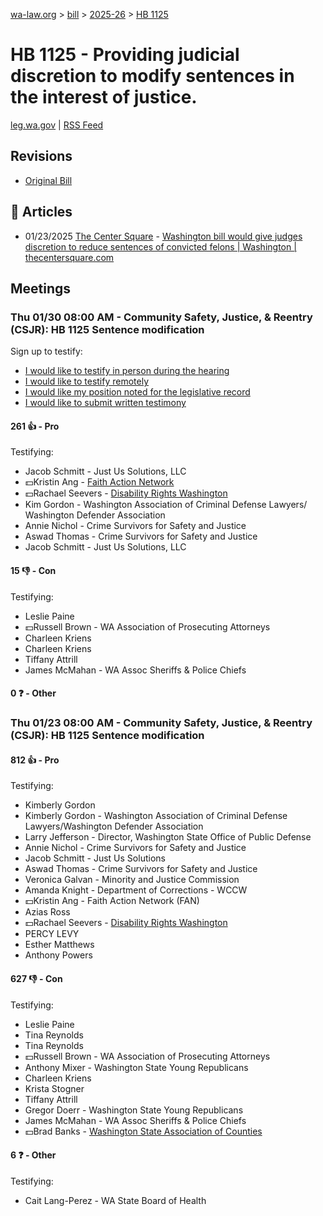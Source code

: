 [wa-law.org](/) > [bill](/bill/) > [2025-26](/bill/2025-26/) > [HB 1125](/bill/2025-26/hb/1125/)

# HB 1125 - Providing judicial discretion to modify sentences in the interest of justice.
[leg.wa.gov](https://app.leg.wa.gov/billsummary?BillNumber=1125&Year=2025&Initiative=false) | [RSS Feed](./rss.xml)

## Revisions
* [Original Bill](1/)

## 📰 Articles
* 01/23/2025 [The Center Square](/org/the_center_square/) - [Washington bill would give judges discretion to reduce sentences of convicted felons | Washington | thecentersquare.com](https://www.thecentersquare.com/washington/article_76e2516e-d9d5-11ef-bde8-9b56aaa674b3.html#:~:text=House%20Bill%201125)

## Meetings
### Thu 01/30 08:00 AM - Community Safety, Justice, & Reentry (CSJR): HB 1125 Sentence modification
Sign up to testify:
* [I would like to testify in person during the hearing](https://app.leg.wa.gov/csi/Testifier/Add?chamber=House&mId=32555&aId=162313&caId=25173&tId=1)
* [I would like to testify remotely](https://app.leg.wa.gov/csi/Testifier/Add?chamber=House&mId=32555&aId=162313&caId=25173&tId=2)
* [I would like my position noted for the legislative record](https://app.leg.wa.gov/csi/Testifier/Add?chamber=House&mId=32555&aId=162313&caId=25173&tId=3)
* [I would like to submit written testimony](https://app.leg.wa.gov/csi/Testifier/Add?chamber=House&mId=32555&aId=162313&caId=25173&tId=4)

#### 261 👍 - Pro
Testifying:
* Jacob Schmitt - Just Us Solutions, LLC
* 💵Kristin Ang - [Faith Action Network](/org/faith_action_network/)
* 💵Rachael Seevers - [Disability Rights Washington](/org/disability_rights_washington/)
* Kim Gordon - Washington Association of Criminal Defense Lawyers/ Washington Defender Association
* Annie Nichol - Crime Survivors for Safety and Justice
* Aswad Thomas - Crime Survivors for Safety and Justice
* Jacob Schmitt - Just Us Solutions, LLC

#### 15 👎 - Con
Testifying:
* Leslie Paine
* 💵Russell Brown - WA Association of Prosecuting Attorneys
* Charleen Kriens
* Charleen Kriens
* Tiffany Attrill
* James McMahan - WA Assoc Sheriffs & Police Chiefs

#### 0 ❓ - Other

### Thu 01/23 08:00 AM - Community Safety, Justice, & Reentry (CSJR): HB 1125 Sentence modification
#### 812 👍 - Pro
Testifying:
* Kimberly Gordon
* Kimberly Gordon - Washington Association of Criminal Defense Lawyers/Washington Defender Association
* Larry Jefferson - Director, Washington State Office of Public Defense
* Annie Nichol - Crime Survivors for Safety and Justice
* Jacob Schmitt - Just Us Solutions
* Aswad Thomas - Crime Survivors for Safety and Justice
* Veronica Galvan - Minority and Justice Commission
* Amanda Knight - Department of Corrections - WCCW
* 💵Kristin Ang - Faith Action Network (FAN)
* Azias Ross
* 💵Rachael Seevers - [Disability Rights Washington](/org/disability_rights_washington/)
* PERCY LEVY
* Esther Matthews
* Anthony Powers

#### 627 👎 - Con
Testifying:
* Leslie Paine
* Tina Reynolds
* Tina Reynolds
* 💵Russell Brown - WA Association of Prosecuting Attorneys
* Anthony Mixer - Washington State Young Republicans
* Charleen Kriens
* Krista Stogner
* Tiffany Attrill
* Gregor Doerr - Washington State Young Republicans
* James McMahan - WA Assoc Sheriffs & Police Chiefs
* 💵Brad Banks - [Washington State Association of Counties](/org/washington_state_association_of_counties/)

#### 6 ❓ - Other
Testifying:
* Cait Lang-Perez - WA State Board of Health
